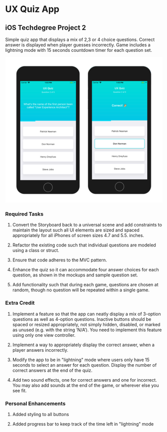 # UX Quiz App
## iOS Techdegree Project 2
Simple quiz app that displays a mix of 2,3 or 4 choice questions.
Correct answer is displayed when player guesses incorrectly.
Game includes a lightning mode with 15 seconds countdown timer for each question set.

![image of the app](https://github.com/elenamene/quiz-app/blob/master/screenshot2.png)

### Required Tasks

1. Convert the Storyboard back to a universal scene and add constraints to maintain the layout such all UI elements are sized and spaced appropriately for all iPhones of screen sizes 4.7 and 5.5. inches.

2. Refactor the existing code such that individual questions are modeled using a class or struct.

3. Ensure that code adheres to the MVC pattern.

4. Enhance the quiz so it can accommodate four answer choices for each question, as shown in the mockups and sample question set.

5. Add functionality such that during each game, questions are chosen at random, though no question will be repeated within a single game.

### Extra Credit

1. Implement a feature so that the app can neatly display a mix of 3-option questions as well as 4-option questions. Inactive buttons should be spaced or resized appropriately, not simply hidden, disabled, or marked as unused (e.g. with the string ‘N/A’). You need to implement this feature using only one view controller.

2. Implement a way to appropriately display the correct answer, when a player answers incorrectly.

3. Modify the app to be in "lightning" mode where users only have 15 seconds to select an answer for each question. Display the number of correct answers at the end of the quiz.

4. Add two sound effects, one for correct answers and one for incorrect. You may also add sounds at the end of the game, or wherever else you see fit.

### Personal Enhancements

1. Added styling to all buttons

2. Added progress bar to keep track of the time left in "lightning" mode
